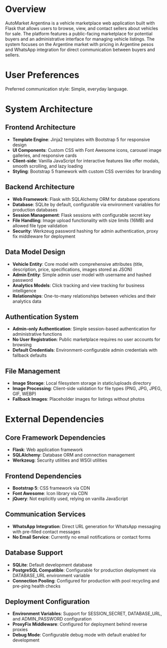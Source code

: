 # Overview

AutoMarket Argentina is a vehicle marketplace web application built with Flask that allows users to browse, view, and contact sellers about vehicles for sale. The platform features a public-facing marketplace for potential buyers and an administrative interface for managing vehicle listings. The system focuses on the Argentine market with pricing in Argentine pesos and WhatsApp integration for direct communication between buyers and sellers.

# User Preferences

Preferred communication style: Simple, everyday language.

# System Architecture

## Frontend Architecture
- **Template Engine**: Jinja2 templates with Bootstrap 5 for responsive design
- **UI Components**: Custom CSS with Font Awesome icons, carousel image galleries, and responsive cards
- **Client-side**: Vanilla JavaScript for interactive features like offer modals, smooth scrolling, and lazy loading
- **Styling**: Bootstrap 5 framework with custom CSS overrides for branding

## Backend Architecture
- **Web Framework**: Flask with SQLAlchemy ORM for database operations
- **Database**: SQLite by default, configurable via environment variables for production databases
- **Session Management**: Flask sessions with configurable secret key
- **File Handling**: Image upload functionality with size limits (16MB) and allowed file type validation
- **Security**: Werkzeug password hashing for admin authentication, proxy fix middleware for deployment

## Data Model Design
- **Vehicle Entity**: Core model with comprehensive attributes (title, description, price, specifications, images stored as JSON)
- **Admin Entity**: Simple admin user model with username and hashed password
- **Analytics Models**: Click tracking and view tracking for business intelligence
- **Relationships**: One-to-many relationships between vehicles and their analytics data

## Authentication System
- **Admin-only Authentication**: Simple session-based authentication for administrative functions
- **No User Registration**: Public marketplace requires no user accounts for browsing
- **Default Credentials**: Environment-configurable admin credentials with fallback defaults

## File Management
- **Image Storage**: Local filesystem storage in static/uploads directory
- **Image Processing**: Client-side validation for file types (PNG, JPG, JPEG, GIF, WEBP)
- **Fallback Images**: Placeholder images for listings without photos

# External Dependencies

## Core Framework Dependencies
- **Flask**: Web application framework
- **SQLAlchemy**: Database ORM and connection management
- **Werkzeug**: Security utilities and WSGI utilities

## Frontend Dependencies
- **Bootstrap 5**: CSS framework via CDN
- **Font Awesome**: Icon library via CDN
- **jQuery**: Not explicitly used, relying on vanilla JavaScript

## Communication Services
- **WhatsApp Integration**: Direct URL generation for WhatsApp messaging with pre-filled contact messages
- **No Email Service**: Currently no email notifications or contact forms

## Database Support
- **SQLite**: Default development database
- **PostgreSQL Compatible**: Configurable for production deployment via DATABASE_URL environment variable
- **Connection Pooling**: Configured for production with pool recycling and pre-ping health checks

## Deployment Configuration
- **Environment Variables**: Support for SESSION_SECRET, DATABASE_URL, and ADMIN_PASSWORD configuration
- **ProxyFix Middleware**: Configured for deployment behind reverse proxies
- **Debug Mode**: Configurable debug mode with default enabled for development